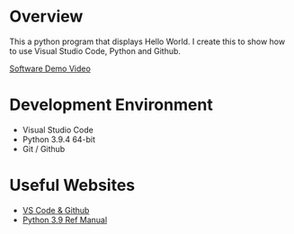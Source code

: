 # Overview

This a python program that displays Hello World. I create this to show how to use Visual Studio Code, Python and Github.

[Software Demo Video](https://youtu.be/93M4093-fM0)

# Development Environment

* Visual Studio Code
* Python 3.9.4 64-bit
* Git / Github

# Useful Websites

* [VS Code & Github](https://code.visualstudio.com/docs/editor/versioncontrol)
* [Python 3.9 Ref Manual](https://docs.python.org/3.9/library/)